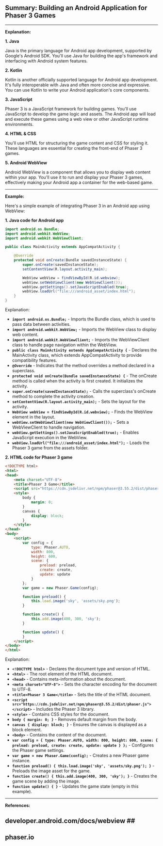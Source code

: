 ## Summary: Building an Android Application for Phaser 3 Games

---

**Explanation:**

**1. Java**

Java is the primary language for Android app development, supported by Google's Android SDK. You'll use Java for building the app's framework and interfacing with Android system features.

**2. Kotlin**

Kotlin is another officially supported language for Android app development. It's fully interoperable with Java and often more concise and expressive. You can use Kotlin to write your Android application's core components.

**3. JavaScript**

Phaser 3 is a JavaScript framework for building games. You'll use JavaScript to develop the game logic and assets. The Android app will load and execute these games using a web view or other JavaScript runtime environments.

**4. HTML & CSS**

You'll use HTML for structuring the game content and CSS for styling it. These languages are essential for creating the front-end of Phaser 3 games.

**5. Android WebView**

Android WebView is a component that allows you to display web content within your app. You'll use it to run and display your Phaser 3 games, effectively making your Android app a container for the web-based game.

---

**Example:**

Here's a simple example of integrating Phaser 3 in an Android app using WebView:

**1. Java code for Android app**

```java
import android.os.Bundle;
import android.webkit.WebView;
import android.webkit.WebViewClient;

public class MainActivity extends AppCompatActivity {

    @Override
    protected void onCreate(Bundle savedInstanceState) {
        super.onCreate(savedInstanceState);
        setContentView(R.layout.activity_main);

        WebView webView = findViewById(R.id.webview);
        webView.setWebViewClient(new WebViewClient());
        webView.getSettings().setJavaScriptEnabled(true);
        webView.loadUrl("file:///android_asset/index.html");
    }
}
```

Explanation:

- **`import android.os.Bundle;`** - Imports the Bundle class, which is used to pass data between activities.
- **`import android.webkit.WebView;`** - Imports the WebView class to display web content.
- **`import android.webkit.WebViewClient;`** - Imports the WebViewClient class to handle page navigation within the WebView.
- **`public class MainActivity extends AppCompatActivity {`** - Declares the MainActivity class, which extends AppCompatActivity to provide compatibility features.
- **`@Override`** - Indicates that the method overrides a method declared in a superclass.
- **`protected void onCreate(Bundle savedInstanceState) {`** - The onCreate method is called when the activity is first created. It initializes the activity.
- **`super.onCreate(savedInstanceState);`** - Calls the superclass's onCreate method to complete the activity creation.
- **`setContentView(R.layout.activity_main);`** - Sets the layout for the activity.
- **`WebView webView = findViewById(R.id.webview);`** - Finds the WebView element in the layout.
- **`webView.setWebViewClient(new WebViewClient());`** - Sets a WebViewClient to handle navigation.
- **`webView.getSettings().setJavaScriptEnabled(true);`** - Enables JavaScript execution in the WebView.
- **`webView.loadUrl("file:///android_asset/index.html");`** - Loads the Phaser 3 game from the assets folder.

**2. HTML code for Phaser 3 game**

```html
<!DOCTYPE html>
<html>
<head>
    <meta charset="UTF-8">
    <title>Phaser 3 Game</title>
    <script src="https://cdn.jsdelivr.net/npm/phaser@3.55.2/dist/phaser.js"></script>
    <style>
        body {
            margin: 0;
        }
        canvas {
            display: block;
        }
    </style>
</head>
<body>
    <script>
        var config = {
            type: Phaser.AUTO,
            width: 800,
            height: 600,
            scene: {
                preload: preload,
                create: create,
                update: update
            }
        };
        var game = new Phaser.Game(config);

        function preload() {
            this.load.image('sky', 'assets/sky.png');
        }

        function create() {
            this.add.image(400, 300, 'sky');
        }

        function update() {
        }
    </script>
</body>
</html>
```

Explanation:

- **`<!DOCTYPE html>`** - Declares the document type and version of HTML.
- **`<html>`** - The root element of the HTML document.
- **`<head>`** - Contains meta-information about the document.
- **`<meta charset="UTF-8">`** - Sets the character encoding for the document to UTF-8.
- **`<title>Phaser 3 Game</title>`** - Sets the title of the HTML document.
- **`<script src="https://cdn.jsdelivr.net/npm/phaser@3.55.2/dist/phaser.js"></script>`** - Includes the Phaser 3 library.
- **`<style>`** - Contains CSS styles for the document.
- **`body { margin: 0; }`** - Removes default margin from the body.
- **`canvas { display: block; }`** - Ensures the canvas is displayed as a block element.
- **`<body>`** - Contains the content of the document.
- **`var config = { type: Phaser.AUTO, width: 800, height: 600, scene: { preload: preload, create: create, update: update } };`** - Configures the Phaser game settings.
- **`var game = new Phaser.Game(config);`** - Creates a new Phaser game instance.
- **`function preload() { this.load.image('sky', 'assets/sky.png'); }`** - Preloads the image asset for the game.
- **`function create() { this.add.image(400, 300, 'sky'); }`** - Creates the game scene by adding the image.
- **`function update() { }`** - Updates the game state (empty in this example).

---

**References:**

## developer.android.com/docs/webview ##<br>
## phaser.io ##
